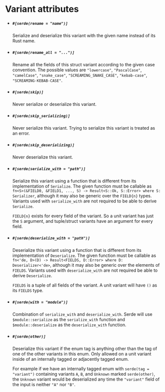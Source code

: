 # Variant attributes

- ##### `#[serde(rename = "name")]`

  Serialize and deserialize this variant with the given name instead of its Rust
  name.

- ##### `#[serde(rename_all = "...")]`

  Rename all the fields of this struct variant according to the given case
  convention. The possible values are `"lowercase"`, `"PascalCase"`,
  `"camelCase"`, `"snake_case"`, `"SCREAMING_SNAKE_CASE"`, `"kebab-case"`,
  `"SCREAMING-KEBAB-CASE"`.

- ##### `#[serde(skip)]`

  Never serialize or deserialize this variant.

- ##### `#[serde(skip_serializing)]`

  Never serialize this variant. Trying to serialize this variant is treated as
  an error.

- ##### `#[serde(skip_deserializing)]`

  Never deserialize this variant.

- ##### `#[serde(serialize_with = "path")]`

  Serialize this variant using a function that is different from its
  implementation of `Serialize`. The given function must be callable as
  `fn<S>(&FIELD0, &FIELD1, ..., S) -> Result<S::Ok, S::Error> where S:
  Serializer`, although it may also be generic over the `FIELD{n}` types.
  Variants used with `serialize_with` are not required to be able to derive
  `Serialize`.

  `FIELD{n}` exists for every field of the variant. So a unit variant has just
  the `S` argument, and tuple/struct variants have an argument for every field.

- ##### `#[serde(deserialize_with = "path")]`

  Deserialize this variant using a function that is different from its
  implementation of `Deserialize`. The given function must be callable as
  `fn<'de, D>(D) -> Result<FIELDS, D::Error> where D: Deserializer<'de>`,
  although it may also be generic over the elements of `FIELDS`. Variants used
  with `deserialize_with` are not required be able to derive `Deserialize`.

  `FIELDS` is a tuple of all fields of the variant. A unit variant will have
  `()` as its `FIELDS` type.

- ##### `#[serde(with = "module")]`

  Combination of `serialize_with` and `deserialize_with`. Serde will use
  `$module::serialize` as the `serialize_with` function and
  `$module::deserialize` as the `deserialize_with` function.

- ##### `#[serde(other)]`

  Deserialize this variant if the enum tag is anything other than the tag of one
  of the other variants in this enum. Only allowed on a unit variant inside of
  an internally tagged or adjacently tagged enum.

  For example if we have an internally tagged enum with `serde(tag = "variant")`
  containing variants `A`, `B`, and `Unknown` marked `serde(other)`, the
  `Unknown` variant would be deserialized any time the `"variant"` field of the
  input is neither `"A"` nor `"B"`.

